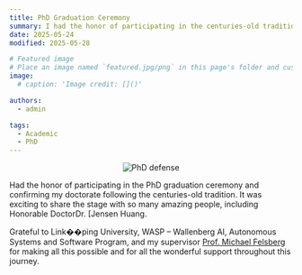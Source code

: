 ```yaml
---
title: PhD Graduation Ceremony
summary: I had the honor of participating in the centuries-old tradition along with some extraordinary honorable doctors.
date: 2025-05-24
modified: 2025-05-28

# Featured image
# Place an image named `featured.jpg/png` in this page's folder and customize its options here.
image:
  # caption: 'Image credit: []()'

authors:
  - admin

tags:
  - Academic
  - PhD
---
```

<p align="center">
<img src="defense.jpg" alt="PhD defense" style="width:auto; height:auto;" />
</p>

Had the honor of participating in the PhD graduation ceremony and confirming my doctorate following the centuries-old tradition. It was exciting to share the stage with so many amazing people, including Honorable DoctorDr. [Jensen Huang.

Grateful to Link��ping University, WASP – Wallenberg AI, Autonomous Systems and Software Program, and my supervisor [Prof. Michael Felsberg]() for making all this possible and for all the wonderful support throughout this journey.